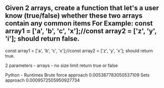 Given 2 arrays, create a function that let's a user know (true/false) whether these two arrays contain any common items
For Example:
const array1 = ['a', 'b', 'c', 'x'];//const array2 = ['z', 'y', 'i'];
should return false.
-----------
const array1 = ['a', 'b', 'c', 'x'];//const array2 = ['z', 'y', 'x'];
should return true.

 2 parameters - arrays - no size limit
 return true or false

Python - Runtimes
Brute force approach
0.005387783050537109
Sets approach
0.0009572505950927734